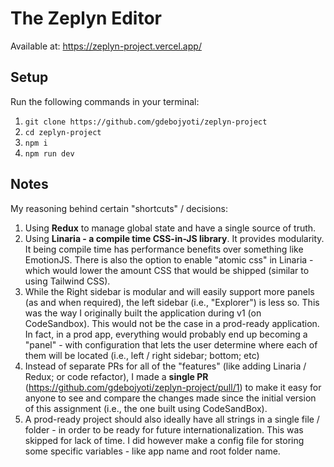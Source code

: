 # The Zeplyn Editor

Available at: https://zeplyn-project.vercel.app/

## Setup
Run the following commands in your terminal:
1. `git clone https://github.com/gdebojyoti/zeplyn-project`
2. `cd zeplyn-project`
3. `npm i`
4. `npm run dev`

## Notes
My reasoning behind certain "shortcuts" / decisions:
1. Using **Redux** to manage global state and have a single source of truth.
2. Using **Linaria - a compile time CSS-in-JS library**. It provides modularity. It being compile time has performance benefits over something like EmotionJS. There is also the option to enable "atomic css" in Linaria - which would lower the amount CSS that would be shipped (similar to using Tailwind CSS).
3. While the Right sidebar is modular and will easily support more panels (as and when required), the left sidebar (i.e., "Explorer") is less so. This was the way I originally built the application during v1 (on CodeSandbox). This would not be the case in a prod-ready application. In fact, in a prod app, everything would probably end up becoming a "panel" - with configuration that lets the user determine where each of them will be located (i.e., left / right sidebar; bottom; etc)
4. Instead of separate PRs for all of the "features" (like adding Linaria / Redux; or code refactor), I made a **single PR** (https://github.com/gdebojyoti/zeplyn-project/pull/1) to make it easy for anyone to see and compare the changes made since the initial version of this assignment (i.e., the one built using CodeSandBox).
5. A prod-ready project should also ideally have all strings in a single file / folder - in order to be ready for future internationalization. This was skipped for lack of time. I did however make a config file for storing some specific variables - like app name and root folder name.